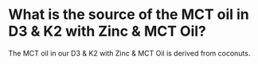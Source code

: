 # What is the source of the MCT oil in D3 & K2 with Zinc & MCT Oil?

The MCT oil in our D3 & K2 with Zinc & MCT Oil is derived from coconuts.